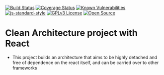 [![Build Status](https://travis-ci.org/rmanguinho/clean-react.svg?branch=master)](https://travis-ci.org/rmanguinho/clean-react)
[![Coverage Status](https://coveralls.io/repos/github/rmanguinho/clean-react/badge.svg?branch=master)](https://coveralls.io/github/rmanguinho/clean-react?branch=master)
[![Known Vulnerabilities](https://snyk.io/test/github/rmanguinho/clean-react/badge.svg)](https://snyk.io/test/github/rmanguinho/clean-react)
[![js-standard-style](https://img.shields.io/badge/code%20style-standard-brightgreen.svg)](http://standardjs.com)
[![GPLv3 License](https://img.shields.io/badge/License-GPL%20v3-yellow.svg)](https://opensource.org/licenses/)
[![Open Source](https://badges.frapsoft.com/os/v1/open-source.svg?v=103)](https://opensource.org/)
# Clean Architecture project with React

- This project builds an architecture that aims to be highly detached and free of dependence on the react itself, and can be carried over to other frameworks
